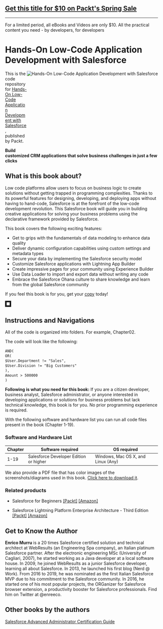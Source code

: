 ## [Get this title for $10 on Packt's Spring Sale](https://www.packt.com/B16228?utm_source=github&utm_medium=packt-github-repo&utm_campaign=spring_10_dollar_2022)
-----
For a limited period, all eBooks and Videos are only $10. All the practical content you need \- by developers, for developers

# Hands-On Low-Code Application Development with Salesforce

<a href="https://www.packtpub.com/product/hands-on-low-code-application-development-with-salesforce/9781800209770?utm_source=github&utm_medium=repository&utm_campaign=9781800209770"><img src="https://static.packt-cdn.com/products/9781800209770/cover/smaller" alt="Hands-On Low-Code Application Development with Salesforce" height="256px" align="right"></a>

This is the code repository for [Hands-On Low-Code Application Development with Salesforce](https://www.packtpub.com/product/hands-on-low-code-application-development-with-salesforce/9781800209770?utm_source=github&utm_medium=repository&utm_campaign=9781800209770), published by Packt.

**Build customized CRM applications that solve business challenges in just a few clicks**

## What is this book about?
Low code platforms allow users to focus on business logic to create solutions without getting trapped in programming complexities. Thanks to its powerful features for designing, developing, and deploying apps without having to hand-code, Salesforce is at the forefront of the low-code development revolution. This Salesforce book will guide you in building creative applications for solving your business problems using the declarative framework provided by Salesforce. 

This book covers the following exciting features:
* Get to grips with the fundamentals of data modeling to enhance data quality
* Deliver dynamic configuration capabilities using custom settings and metadata types
* Secure your data by implementing the Salesforce security model
* Customize Salesforce applications with Lightning App Builder
* Create impressive pages for your community using Experience Builder
* Use Data Loader to import and export data without writing any code
* Embrace the Salesforce Ohana culture to share knowledge and learn from the global Salesforce community

If you feel this book is for you, get your [copy](https://www.amazon.com/dp/1800209770) today!

<a href="https://www.packtpub.com/?utm_source=github&utm_medium=banner&utm_campaign=GitHubBanner"><img src="https://raw.githubusercontent.com/PacktPublishing/GitHub/master/GitHub.png" 
alt="https://www.packtpub.com/" border="5" /></a>

## Instructions and Navigations
All of the code is organized into folders. For example, Chapter02.

The code will look like the following:
```
AND(
OR(
$User.Department != "Sales",
$User.Division != "Big Customers"
),
Amount > 500000
)
```

**Following is what you need for this book:**
If you are a citizen developer, business analyst, Salesforce administrator, or anyone interested in developing applications or solutions for business problems but lack technical knowledge, this book is for you. No prior programming experience is required.

With the following software and hardware list you can run all code files present in the book (Chapter 1-19).
### Software and Hardware List
| Chapter | Software required | OS required |
| -------- | ------------------------------------ | ----------------------------------- |
| 1-19  | Salesforce Developer Edition or higher | Windows, Mac OS X, and Linux (Any) |

We also provide a PDF file that has color images of the screenshots/diagrams used in this book. [Click here to download it](https://static.packt-cdn.com/downloads/9781800209770_ColorImages.pdf).

### Related products
* Salesforce for Beginners [[Packt]](https://www.packtpub.com/product/salesforce-for-beginners/9781838986094?utm_source=github&utm_medium=repository&utm_campaign=9781838986094) [[Amazon]](https://www.amazon.com/dp/183898609X)

* Salesforce Lightning Platform Enterprise Architecture - Third Edition [[Packt]](https://www.packtpub.com/product/salesforce-lightning-platform-enterprise-architecture-third-edition/9781789956719?utm_source=github&utm_medium=repository&utm_campaign=9781789956719) [[Amazon]](https://www.amazon.com/dp/1789956714)


## Get to Know the Author
**Enrico Murru**
is a 20 times Salesforce certified solution and technical architect at WebResults (an Engineering Spa company), an Italian platinum Salesforce partner. After the electronic engineering MSc (University of Cagliari, 2007), he started working as a Java developer at a local software house. In 2009, he joined WebResults as a junior Salesforce developer, learning all about Salesforce. In 2013, he launched his first blog (Nerd @ Work). From 2016 to 2019, he was nominated as the first Italian Salesforce MVP due to his commitment to the Salesforce community. In 2016, he started one of his most popular projects, the ORGanizer for Salesforce browser extension, a productivity booster for Salesforce professionals. Find him on Twitter at @enreeco.

## Other books by the authors
[Salesforce Advanced Administrator Certification Guide](https://www.packtpub.com/virtualization-and-cloud/salesforce-advanced-administrator-certification-guide?utm_source=github&utm_medium=repository&utm_campaign=9781838643898)


